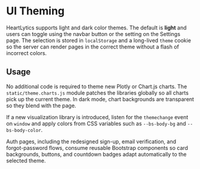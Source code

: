 # UI Theming

HeartLytics supports light and dark color themes. The default is **light** and
users can toggle using the navbar button or the setting on the Settings page.
The selection is stored in `localStorage` and a long-lived `theme` cookie so the
server can render pages in the correct theme without a flash of incorrect
colors.

## Usage

No additional code is required to theme new Plotly or Chart.js charts. The
`static/theme.charts.js` module patches the libraries globally so all charts pick
up the current theme. In dark mode, chart backgrounds are transparent so they
blend with the page.

If a new visualization library is introduced, listen for the `themechange` event
on `window` and apply colors from CSS variables such as `--bs-body-bg` and
`--bs-body-color`.

Auth pages, including the redesigned sign-up, email verification, and forgot-password flows, consume reusable Bootstrap components so card backgrounds, buttons, and countdown badges adapt automatically to the selected theme.
